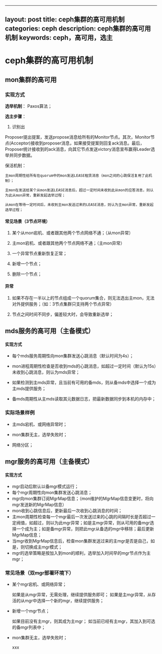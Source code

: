  ---
layout: post
title: ceph集群的高可用机制
categories: ceph
description: ceph集群的高可用机制
keywords: ceph，高可用，选主
---


# ceph集群的高可用机制

## mon集群的高可用

### 实现方式

**选举机制**：
	Paxos算法；

**选主步骤**：

1. 识别出

Proposer提出提案，发送propose消息给所有的Monitor节点。其次，Monitor节点(Acceptor)接收到proposer消息，如果接受提案则回复ack消息。最后，Proposer统计接收到的ack消息，向其它节点发送victory消息宣布赢得Leader选举并同步数据。
	
	
保活机制：

	主mon周期性给所有在quorum中的mon发送LEASE租赁消息（mon之间的心跳保活复用了此机制）；

	主mon在发送给某个从mon发送LEASE消息后，超过一定时间未收到此从mon的应答消息，则认为此从mon异常，重新发起选举过程；

	从mon在等待一定时间后，未收到主mon发送过来的LEASE消息，则认为主mon异常，重新发起选举过程；

#### 常见场景（3节点环境）

1. 某个从mon宕机、或者跟其他两个节点网络不通；（从mon异常）

2. 主mon宕机、或者跟其他两个节点网络不通；（主mon异常）

3. 一个异常节点重新恢复正常；

4. 新增一个节点；

5. 删除一个节点；

#### 异常

1. 如果不存在一半以上的节点组成一个quorum集合，则无法选出主mon，无法对外提供服务；（如：3节点集群只支持两个节点异常）

2. 节点之间时间不同步，偏差较大时，会导致重新选举；


## mds服务的高可用（主备模式）

#### 实现方式

- 每个mds服务周期性向mon集群发送心跳消息（默认时间为4s）；

- mon进程周期性检查是否收到mds的心跳消息，如超过一定时间（默认为15s）未收到心跳消息，则认为mds异常；

- 如果检测到主mds异常，且当前有可用的备mds，则从备mds中选择一个成为主mds提供服务；

- 备mds周期性从主mds读取其元数据日志，把最新数据同步到本机的内存中；

### 实际场景样例

- 主mds宕机、或网络异常时；

- mon集群无主，选举失败时；

- 网络分区；


## mgr服务的高可用（主备模式）

#### 实现方式

- mgr启动后默认以备mgr模式运行；
- 每个mgr周期性向mon集群发送心跳消息；
- mgr向mon集群订阅MgrMap信息；（mon维护的MgrMap信息变更时，将向mgr发送新的MgrMap信息）
- mon收到心跳信息后，更新最后一次收到心跳消息的时间；
- 主mon周期性检查每一个mgr最后一次发送过来的心跳的间隔时长是否超过一定阀值，如超过，则以为此mgr异常；如是主mgr异常，则从可用的备mgr选择一个成为主；如是备mgr异常，则把此mgr从备选的mgr中移除；最后更新MgrMap信息；
- 当mgr收到MgrMap信息后，检查mon集群发送过来的主mgr是否是自己，如是，则切换成主mgr模式；
- mgr的选举策略是按加入到mon的顺利，选举加入时间早的mgr节点作为主mgr；

### 常见场景（双mgr部署环境下）

- 某个mgr宕机、或网络异常；

	如果是从mgr异常，无需处理，继续提供服务即可；
	如果是主mgr异常，从存活的从mgr中选择一个新的mgr，继续提供服务；

- 新增一个mgr节点；

	如果目前没有主mgr，则其成为主mgr；
	如当前已经有主mgr，其加入到可选的备mgr列表中；

- mon集群无主，选举失败时；

	xxx

